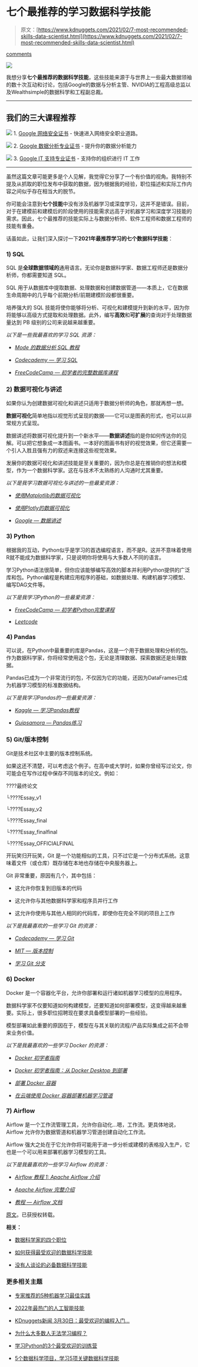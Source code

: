 # 七个最推荐的学习数据科学技能

> 原文：[https://www.kdnuggets.com/2021/02/7-most-recommended-skills-data-scientist.html](https://www.kdnuggets.com/2021/02/7-most-recommended-skills-data-scientist.html)

[comments](#comments)

![](../Images/8b878beaa6080cb3fb87408ac1b8c278.png)

我想分享**七个最推荐的数据科学技能**，这些技能来源于与世界上一些最大数据领袖的数十次互动和讨论，包括Google的数据与分析主管、NVIDIA的工程高级总监以及Wealthsimple的数据科学和工程副总裁。

* * *

## 我们的三大课程推荐

![](../Images/0244c01ba9267c002ef39d4907e0b8fb.png) 1. [Google 网络安全证书](https://www.kdnuggets.com/google-cybersecurity) - 快速进入网络安全职业道路。

![](../Images/e225c49c3c91745821c8c0368bf04711.png) 2. [Google 数据分析专业证书](https://www.kdnuggets.com/google-data-analytics) - 提升你的数据分析能力

![](../Images/0244c01ba9267c002ef39d4907e0b8fb.png) 3. [Google IT 支持专业证书](https://www.kdnuggets.com/google-itsupport) - 支持你的组织进行 IT 工作

* * *

虽然这篇文章可能更多是个人见解，我觉得它分享了一个有价值的视角。我特别不提及从抓取的职位发布中获取的数据，因为根据我的经验，职位描述和实际工作内容之间似乎存在相当大的脱节。

你可能会注意到**七个技能**中没有涉及机器学习或深度学习，这并不是错误。目前，对于在建模前和建模后的阶段使用的技能需求远高于对机器学习和深度学习技能的需求。因此，七个最推荐的技能实际上与数据分析师、软件工程师和数据工程师的技能有重叠。

话虽如此，让我们深入探讨一下**2021年最推荐学习的七个数据科学技能**：

### 1) SQL

SQL 是**全球数据领域的**通用语言。无论你是数据科学家、数据工程师还是数据分析师，你都需要知道 SQL。

SQL 用于从数据库中提取数据、处理数据和创建数据管道——本质上，它在数据生命周期中的几乎每个前期分析/前期建模阶段都很重要。

培养强大的 SQL 技能将使你能够将分析、可视化和建模提升到新的水平，因为你将能够以高级方式提取和处理数据。此外，编写**高效**和**可扩展**的查询对于处理数据量达到 PB 级别的公司来说越来越重要。

*以下是一些我最喜欢的学习 SQL 资源：*

+   [*Mode 的数据分析 SQL 教程*](https://mode.com/sql-tutorial/introduction-to-sql/)

+   [*Codecademy — 学习 SQL*](https://www.codecademy.com/learn/learn-sql)

+   [*FreeCodeCamp — 初学者的完整数据库课程*](https://www.youtube.com/watch?v=HXV3zeQKqGY)

### 2) 数据可视化与讲述

如果你认为创建数据可视化和讲述只适用于数据分析师的角色，那就再想一想。

**数据可视化**简单地指以视觉形式呈现的数据——它可以是图表的形式，也可以以非常规方式呈现。

数据讲述将数据可视化提升到一个新水平——**数据讲述**指的是你如何传达你的见解。可以把它想象成一本图画书。一本好的图画书有好的视觉效果，但它还需要一个引人入胜且强有力的叙述来连接这些视觉效果。

发展你的数据可视化和讲述技能是至关重要的，因为你总是在推销你的想法和模型，作为一个数据科学家。这在与技术不太熟练的人沟通时尤其重要。

*以下是我学习数据可视化与讲述的一些最爱资源：*

+   [*使用Matplotlib的数据可视化*](https://towardsdatascience.com/data-visualization-using-matplotlib-16f1aae5ce70)

+   [*使用Plotly的数据可视化*](https://towardsdatascience.com/the-next-level-of-data-visualization-in-python-dd6e99039d5e)

+   [*Google — 数据讲述*](https://www.youtube.com/watch?v=8EMW7io4rSI)

### 3) Python

根据我的互动，Python似乎是学习的首选编程语言，而不是R。这并不意味着使用R就不能成为数据科学家，只是说明你将使用与大多数人不同的语言。

学习Python语法很简单，但你应该能够编写高效的脚本并利用Python提供的广泛库和包。Python编程是构建应用程序的基础，如数据处理、构建机器学习模型、编写DAG文件等。

*以下是我学习Python的一些最爱资源：*

+   [*FreeCodeCamp — 初学者Python完整课程*](https://www.youtube.com/watch?v=rfscVS0vtbw&feature=youtu.be)

+   [*Leetcode*](https://leetcode.com/explore/)

### 4) Pandas

可以说，在Python中最重要的库是Pandas，这是一个用于数据处理和分析的包。作为数据科学家，你将经常使用这个包，无论是清理数据、探索数据还是处理数据。

Pandas已成为一个非常流行的包，不仅因为它的功能，还因为DataFrames已成为机器学习模型的标准数据结构。

*以下是我学习Pandas的一些最爱资源：*

+   [*Kaggle — 学习Pandas教程*](https://www.kaggle.com/learn/pandas)

+   [*Guipsamora — Pandas练习*](https://github.com/guipsamora/pandas_exercises)

### 5) Git/版本控制

Git是技术社区中主要的版本控制系统。

如果这还不清楚，可以考虑这个例子。在高中或大学时，如果你曾经写过论文，你可能会在写作过程中保存不同版本的论文。例如：

????最终论文

└????Essay_v1

└????Essay_v2

└????Essay_final

└????Essay_finalfinal

└????Essay_OFFICIALFINAL

开玩笑归开玩笑，Git 是一个功能相似的工具，只不过它是一个分布式系统。这意味着文件（或仓库）既存储在本地也存储在中央服务器上。

Git 非常重要，原因有几个，其中包括：

+   这允许你恢复到旧版本的代码

+   这允许你与其他数据科学家和程序员并行工作

+   这允许你使用与其他人相同的代码库，即使你在完全不同的项目上工作

*以下是我最喜欢的一些学习 Git 的资源：*

+   [*Codecademy — 学习 Git*](https://www.codecademy.com/learn/learn-git)

+   [*MIT — 版本控制*](https://www.youtube.com/watch?v=2sjqTHE0zok)

+   [*学习 Git 分支*](https://learngitbranching.js.org/)

### 6) Docker

Docker 是一个容器化平台，允许你部署和运行诸如机器学习模型的应用程序。

数据科学家不仅要知道如何构建模型，还要知道如何部署模型，这变得越来越重要。实际上，很多职位招聘现在要求具备模型部署的一些经验。

模型部署如此重要的原因在于，模型在与其关联的流程/产品实际集成之前不会带来业务价值。

*以下是我最喜欢的一些学习 Docker 的资源：*

+   [*Docker 初学者指南*](https://docker-curriculum.com/)

+   [*Docker 初学者指南：从 Docker Desktop 到部署*](https://www.youtube.com/watch?v=i7ABlHngi1Q&ab_channel=TravisMedia)

+   [*部署 Docker 容器*](https://aws.amazon.com/getting-started/hands-on/deploy-docker-containers/)

+   [*在云端使用 Docker 容器部署机器学习管道*](https://towardsdatascience.com/deploy-machine-learning-pipeline-on-cloud-using-docker-container-bec64458dc01)

### 7) Airflow

Airflow 是一个工作流管理工具，允许你自动化…嗯，工作流。更具体地说，Airflow 允许你为数据管道和机器学习管道创建自动化工作流。

Airflow 强大之处在于它允许你将可能用于进一步分析或建模的表格投入生产，它也是一个可以用来部署机器学习模型的工具。

*以下是我最喜欢的一些学习 Airflow 的资源：*

+   [*Airflow 教程 1: Apache Airflow 介绍*](https://www.youtube.com/watch?v=AHMm1wfGuHE)

+   [*Apache Airflow 完整介绍*](https://towardsdatascience.com/a-complete-introduction-to-apache-airflow-b7e238a33df)

+   [*教程 — Airflow 文档*](https://airflow.apache.org/docs/apache-airflow/stable/tutorial.html)

[原文](https://towardsdatascience.com/7-most-recommended-data-science-skills-to-learn-in-2021-ac26933f0e8a)。已获授权转载。

**相关：**

+   [数据科学家的四个职位](https://www.kdnuggets.com/2021/01/four-jobs-data-scientist.html)

+   [如何获得最受欢迎的数据科学技能](https://www.kdnuggets.com/2020/11/acquire-most-wanted-data-science-skills.html)

+   [没有人谈论的必备数据科学技能](https://www.kdnuggets.com/2020/11/essential-data-science-skills-no-one-talks-about.html)

### 更多相关主题

+   [专家推荐的5种机器学习最佳实践](https://www.kdnuggets.com/2022/09/top-5-machine-learning-practices-recommended-experts.html)

+   [2022年最热门的人工智能技能](https://www.kdnuggets.com/2022/08/indemand-artificial-intelligence-skills-learn-2022.html)

+   [KDnuggets新闻 3月30日：最受欢迎的编程入门…](https://www.kdnuggets.com/2022/n13.html)

+   [为什么大多数人无法学习编程？](https://www.kdnuggets.com/2022/03/people-fail-learn-programming.html)

+   [学习Python的3个最受欢迎的训练营](https://www.kdnuggets.com/3-most-popular-bootcamps-to-learn-python)

+   [5个数据科学项目，学习5项关键数据科学技能](https://www.kdnuggets.com/2022/03/5-data-science-projects-learn-5-critical-data-science-skills.html)
